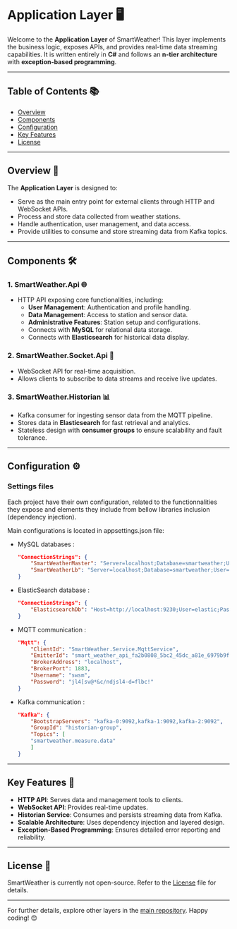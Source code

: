 # Application Layer 🖥️

Welcome to the **Application Layer** of SmartWeather! This layer implements the business logic, exposes APIs, and provides real-time data streaming capabilities. It is written entirely in **C#** and follows an **n-tier architecture** with **exception-based programming**.

---

## Table of Contents 📚

- [Overview](#overview-)
- [Components](#components-)
- [Configuration](#configuration-)
- [Key Features](#key-features-)
- [License](LICENSE)

---

## Overview 📝

The **Application Layer** is designed to:
- Serve as the main entry point for external clients through HTTP and WebSocket APIs.
- Process and store data collected from weather stations.
- Handle authentication, user management, and data access.
- Provide utilities to consume and store streaming data from Kafka topics.

---

## Components 🛠️

### 1. **SmartWeather.Api** 🌐
- HTTP API exposing core functionalities, including:
  - **User Management**: Authentication and profile handling.
  - **Data Management**: Access to station and sensor data.
  - **Administrative Features**: Station setup and configurations.
  - Connects with **MySQL** for relational data storage.
  - Connects with **Elasticsearch** for historical data display.

### 2. **SmartWeather.Socket.Api** 🔌
- WebSocket API for real-time acquisition.
- Allows clients to subscribe to data streams and receive live updates.

### 3. **SmartWeather.Historian** 📊
- Kafka consumer for ingesting sensor data from the MQTT pipeline.
- Stores data in **Elasticsearch** for fast retrieval and analytics.
- Stateless design with **consumer groups** to ensure scalability and fault tolerance.

---

## Configuration ⚙️

### Settings files

Each project have their own configuration, related to the functionnalities they expose and elements they include from bellow libraries inclusion (dependency injection). 

Main configurations is located in appsettings.json file: 
- MySQL databases : 
    ```json
    "ConnectionStrings": {
        "SmartWeatherMaster": "Server=localhost;Database=smartweather;User=root;Password=rootpassword;Port=3306;SslMode=none;",
        "SmartWeatherLb": "Server=localhost;Database=smartweather;User=root;Password=rootpassword;Port=3307;SslMode=none;",
    }
    ```
- ElasticSearch database : 
    ```json
    "ConnectionStrings": {
        "ElasticsearchDb": "Host=http://localhost:9230;User=elastic;Password=elasticpassword"
    }
    ```
- MQTT communication : 
    ```json
    "Mqtt": {
        "ClientId": "SmartWeather.Service.MqttService",
        "EmitterId": "smart_weather_api_fa2b0808_5bc2_45dc_a81e_6979b9f4ef64",
        "BrokerAddress": "localhost",
        "BrokerPort": 1883,
        "Username": "swsm",
        "Password": "jl4[sv@*&c/ndjsl4-d=flbc!"
    }
    ```
- Kafka communication : 
    ```json
    "Kafka": {
        "BootstrapServers": "kafka-0:9092,kafka-1:9092,kafka-2:9092",
        "GroupId": "historian-group",
        "Topics": [
        "smartweather.measure.data"
        ]
    }
    ```
---

## Key Features 🌟

- **HTTP API**: Serves data and management tools to clients.
- **WebSocket API**: Provides real-time updates.
- **Historian Service**: Consumes and persists streaming data from Kafka.
- **Scalable Architecture**: Uses dependency injection and layered design.
- **Exception-Based Programming**: Ensures detailed error reporting and reliability.

---

## License 📜

SmartWeather is currently not open-source. Refer to the [License](../LICENSE) file for details.

---

For further details, explore other layers in the [main repository](../README.md). Happy coding! 😊


